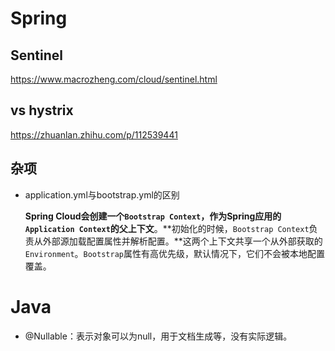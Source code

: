 # Spring

## Sentinel

https://www.macrozheng.com/cloud/sentinel.html

## vs hystrix

https://zhuanlan.zhihu.com/p/112539441

## 杂项

* application.yml与bootstrap.yml的区别

  **Spring Cloud会创建一个`Bootstrap Context`，作为Spring应用的`Application Context`的父上下文**。**初始化的时候，`Bootstrap Context`负责从外部源加载配置属性并解析配置。**这两个上下文共享一个从外部获取的`Environment`。`Bootstrap`属性有高优先级，默认情况下，它们不会被本地配置覆盖。

# Java

* @Nullable：表示对象可以为null，用于文档生成等，没有实际逻辑。